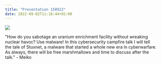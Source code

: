 ```yaml
---
title: "Presentation 150922"
date: 2022-09-02T11:18:44+02:00
---
```


<img src="/images/ccs_stuxnet.png">

"How do you sabotage an uranium enrichment facility without wreaking nuclear havoc? Use malware! In this cybersecurity campfire talk I will tell the tale of Stuxnet, a malware that started a whole new era in cyberwarfare. As always, there will be free marshmallows and time to discuss after the talk." - Meiko

